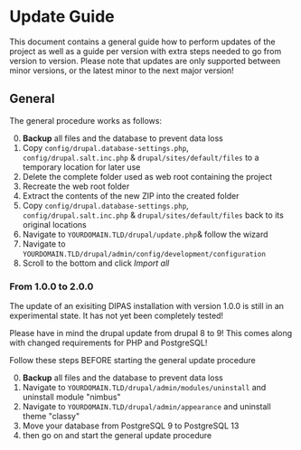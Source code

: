 # Update Guide
This document contains a general guide how to perform updates of the project as well as a guide per version with extra steps
needed to go from version to version. Please note that updates are only supported between minor versions, or the latest minor
to the next major version!

## General
The general procedure works as follows:

0. **Backup** all files and the database to prevent data loss
1. Copy `config/drupal.database-settings.php`, `config/drupal.salt.inc.php` & `drupal/sites/default/files` to a temporary location for later use
2. Delete the complete folder used as web root containing the project
3. Recreate the web root folder
4. Extract the contents of the new ZIP into the created folder
5. Copy `config/drupal.database-settings.php`, `config/drupal.salt.inc.php` & `drupal/sites/default/files` back to its original locations
6. Navigate to `YOURDOMAIN.TLD/drupal/update.php`& follow the wizard
7. Navigate to `YOURDOMAIN.TLD/drupal/admin/config/development/configuration`
8. Scroll to the bottom and click *Import all*


### From 1.0.0 to 2.0.0

The update of an exisiting DIPAS installation with version 1.0.0 is still in an experimental state.
It has not yet been completely tested!

Please have in mind the drupal update from drupal 8 to 9!
This comes along with changed requirements for PHP and PostgreSQL!

Follow these steps BEFORE starting the general update procedure
 
0. **Backup** all files and the database to prevent data loss
1. Navigate to `YOURDOMAIN.TLD/drupal/admin/modules/uninstall` and uninstall module "nimbus" 
2. Navigate to `YOURDOMAIN.TLD/drupal/admin/appearance` and uninstall theme "classy"
3. Move your database from PostgreSQL 9 to PostgreSQL 13
4. then go on and start the general update procedure
